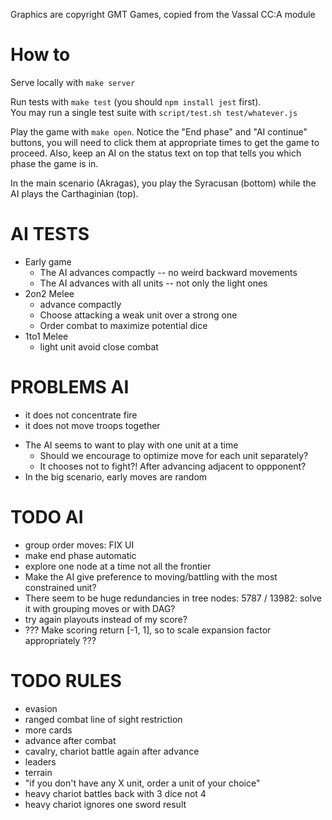 
Graphics are copyright GMT Games, copied from the Vassal CC:A module

# How to

Serve locally with `make server`

Run tests with `make test` (you should `npm install jest` first).  
You may run a single test suite with `script/test.sh test/whatever.js`

Play the game with `make open`. Notice the "End phase" and "AI continue" 
buttons, you will need to click them at appropriate times to get the game to proceed. 
Also, keep an AI on the status text on top that tells you which phase the game is in.

In the main scenario (Akragas), you play the Syracusan (bottom) while the AI plays 
the Carthaginian (top). 

# AI TESTS

  - Early game
    - The AI advances compactly -- no weird backward movements
    - The AI advances with all units -- not only the light ones
  - 2on2 Melee
    - advance compactly 
    - Choose attacking a weak unit over a strong one
    - Order combat to maximize potential dice
  - 1to1 Melee
    - light unit avoid close combat

# PROBLEMS AI

 - it does not concentrate fire
 - it does not move troops together

* The AI seems to want to play with one unit at a time
    * Should we encourage to optimize move for each unit separately?
    * It chooses not to fight?!  After advancing adjacent to oppponent?
* In the big scenario, early moves are random


# TODO AI 

- group order moves: FIX UI
- make end phase automatic
- explore one node at a time not all the frontier
- Make the AI give preference to moving/battling with the most constrained unit?
- There seem to be huge redundancies in tree nodes: 5787 / 13982: solve it with grouping moves or with DAG?
- try again playouts instead of my score?
- ??? Make scoring return [-1, 1], so to scale expansion factor appropriately ???


# TODO RULES

- evasion
- ranged combat line of sight restriction
- more cards
- advance after combat
- cavalry, chariot battle again after advance
- leaders
- terrain
- "if you don't have any X unit, order a unit of your choice"
- heavy chariot battles back with 3 dice not 4
- heavy chariot ignores one sword result


